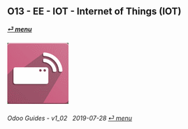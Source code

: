## O13 - EE - IOT - Internet of Things (IOT)
#### [_&#x23CE; menu_](/en-us/o13/ee/en-us-o13-ee-guides_menu.md)  
### ![iot](/doc/img/iot.png)
	
###### Odoo Guides - v1_02 &nbsp; 2019-07-28  [_&#x23CE; menu_](/en-us/o13/ee/en-us-o13-ee-guides_menu.md)  
